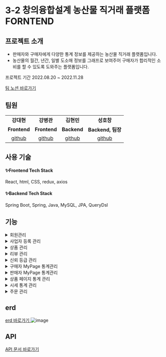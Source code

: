 # 3-2 창의융합설계 농산물 직거래 플랫폼 FORNTEND

## 프로젝트 소개
- 판매자와 구매자에게 다양한 통계 정보를 제공하는 농산물 직거래 플랫폼입니다.
- 농산물의 월간, 년간, 일별 도소매 정보를 그래프로 보여주어 구매자가 합리적인 소비를 할 수 있도록 도와주는 플랫폼입니다. 

프로젝트 기간
2022.08.20 ~ 2022.11.28

[ 팀 노션 바로가기 ](https://attractive-fascinator-2d6.notion.site/6d1d38c2eff54186b27d36376957e585)

## 팀원
<table>

  <tr>
    <td align="center" vertical-align='middle'><strong>강대현</strong></td>
    <td align="center" vertical-align='middle'><strong>강병관</strong></td>
    <td align="center" vertical-align='middle'><strong>김현민</strong></td>
    <td align="center" vertical-align='middle'><strong>성호창</strong></td>
  </tr>
  <tr>
    <td align="center"><b>Frontend</b></td>
    <td align="center"><b>Frontend</b></td>
    <td align="center"><b>Backend</b></td>
    <td align="center"><b>Backend, 팀장 </b></td>
  </tr>
    <tr>
      <td align="center"><a href="https://github.com/Mythenmatz1128" target='_blank'>github</a></td>
      <td align="center"><a href="https://github.com/BKKang1" target='_blank'>github</a></td>
      <td align="center"><a href="https://github.com/gusals00" target='_blank'>github</a></td>
      <td align="center"><a href="https://github.com/HoChangSUNG" target='_blank'>github</a></td>
  </tr>
</table>

## 사용 기술
#### ✨Frontend Tech Stack
<div align='left'>
  React, html, CSS, redux, axios 

</div>

#### ✨Backend Tech Stack
<div align='left'>
  Spring Boot, Spring, Java, MySQL, JPA, QueryDsl


</div>


## 기능
<details>
<summary>회원관리</summary>
<div markdown="1">

- 로그인  
- 로그아웃  
- 회원가입  
- 회원정보 수정  
- 회원탈퇴  
- 회원정보 조회  
</div>
</details>

<details>
<summary>사업자 등록 관리</summary>
<div markdown="1">

- 사업자 등록  
- 사업자 신청 조회  
- 사업자 등록 승인  
- 사업자 등록 거부  
</div>
</details>

<details>
<summary>상품 관리</summary>
<div markdown="1">

- 상품 등록  
- 상품 조회  
- 상품 삭제  
- 장바구니 등록  
- 장바구니 조회  
- 장바구니 삭제  
</div>
</details>

<details>
<summary>리뷰 관리</summary>
<div markdown="1">

- 리뷰 생성  
- 리뷰 조회   
- 리뷰 수정  
- 리뷰 삭제   
</div>
</details>

<details>
<summary>신뢰 등급 관리</summary>
<div markdown="1">

- 신뢰 등급 조회    
</div>
</details>

<details>
<summary>구매자 MyPage 통계관리</summary>
<div markdown="1">

- 기간별 결제 내역 조회  
- 기간별 결제 금액 그래프    
</div>
</details>

<details>
<summary>판매자 MyPage 통계관리</summary>
<div markdown="1">

- 기간별 판매 내역 조회   
- 기간별 판매액 비교 그래프  
- 기간별 판매횟수 비교 그래프  
- 기간별 해당 판매자 판매액 백분위 그래프  
- 기간별 신뢰점수 그래프  
- 해당 판매자 기간별 신뢰점수 백분위 그래프  
</div>
</details>

<details>
<summary>상품 페이지 통계 관리</summary>
<div markdown="1">

- 상품 가격과 평균 비교   
- 상품 가격과 도소매가 비교  
- 카테고리 별 판매 비율 그래프  
</div>
</details>

<details>
<summary>시세 통계 관리</summary>
<div markdown="1">

- 기간 별 전 품목 시세 그래프   
</div>
</details>

<details>
<summary>주문 관리</summary>
<div markdown="1">

- 상품 주문  
- 주문 취소
</div>
</details>

## erd
[ erd 바로가기 ](https://www.notion.so/ERD-cded40cf05b34231bca524e3e36f76e8)
![image](https://user-images.githubusercontent.com/76422685/222908160-04ffeef7-cf61-4d43-af4a-5ca987747acf.png)


## API
[ API 문서 바로가기 ](https://www.notion.so/74022ea105714214a44d8e2703bb4717?v=dfe1e0114903416caa1154b8653a4d19)
